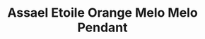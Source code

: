 ---
title: Assael Etoile Orange Melo Melo Pendant
description: |
  Assael Melo Melo Natural Saltwater Pearl enclosed in a removable Diamond Cage. The Melo Melo Pearl comes from a marine sea snail, which is found in the waters of the South China Sea.
specs: |
  Melo Melo Pearl, 23.8 x 23.3 x 23.1mm, 95.58 ctw. Hand set in 18K Rose Gold and Diamond Pave Bezel Enclosure.
images:
  - assael-etoile-orange-melo-melo-pendant.jpg
category: Classic Assael
order: 30
tags:
  - necklaces
---